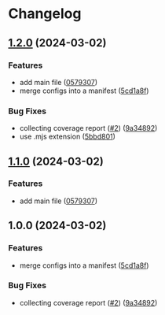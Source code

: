 # Changelog

## [1.2.0](https://github.com/majksa-actions/deployment-config/compare/v1.1.0...v1.2.0) (2024-03-02)


### Features

* add main file ([0579307](https://github.com/majksa-actions/deployment-config/commit/05793072fe9f4bbaf1602961fbe0d9574f8be1d8))
* merge configs into a manifest ([5cd1a8f](https://github.com/majksa-actions/deployment-config/commit/5cd1a8fbd9f8c86fea7d134349440dc8171502ab))


### Bug Fixes

* collecting coverage report ([#2](https://github.com/majksa-actions/deployment-config/issues/2)) ([9a34892](https://github.com/majksa-actions/deployment-config/commit/9a34892da56c6538d3bf9767c3d5969da62a6594))
* use .mjs extension ([5bbd801](https://github.com/majksa-actions/deployment-config/commit/5bbd801d4339504271c1f1d0ff846978532882e2))

## [1.1.0](https://github.com/majksa-actions/deployment-config/compare/v1.0.0...v1.1.0) (2024-03-02)


### Features

* add main file ([0579307](https://github.com/majksa-actions/deployment-config/commit/05793072fe9f4bbaf1602961fbe0d9574f8be1d8))

## 1.0.0 (2024-03-02)


### Features

* merge configs into a manifest ([5cd1a8f](https://github.com/majksa-actions/deployment-config/commit/5cd1a8fbd9f8c86fea7d134349440dc8171502ab))


### Bug Fixes

* collecting coverage report ([#2](https://github.com/majksa-actions/deployment-config/issues/2)) ([9a34892](https://github.com/majksa-actions/deployment-config/commit/9a34892da56c6538d3bf9767c3d5969da62a6594))
